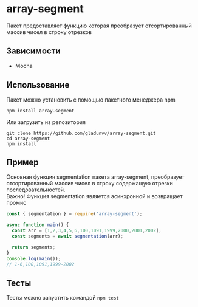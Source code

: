 # array-segment
Пакет предоставляет функцию которая преобразует отсортированный массив чисел в строку отрезков

## Зависимости    
* Mocha




## Использование    
Пакет можно установить с помощью пакетного менеджера npm
```
npm install array-segment
```
Или загрузить из репозитория
```
git clone https://github.com/gladunvv/array-segment.git
cd array-segment
npm install
```




## Пример
Основная функция segmentation пакета array-segment, преобразует отсортированный массив чисел в строку содержащую отрезки последовательностей.         
Важно! Функция segmentation является асинхронной и возвращает промис

```js
const { segmentation } = require('array-segment');

async function main() {
  const arr = [1,2,3,4,5,6,100,1091,1999,2000,2001,2002];
  const segments = await segmentation(arr);

  return segments;
}
console.log(main());
// 1-6,100,1091,1999-2002
```


## Тесты         
Тесты можно запустить командой `npm test`

